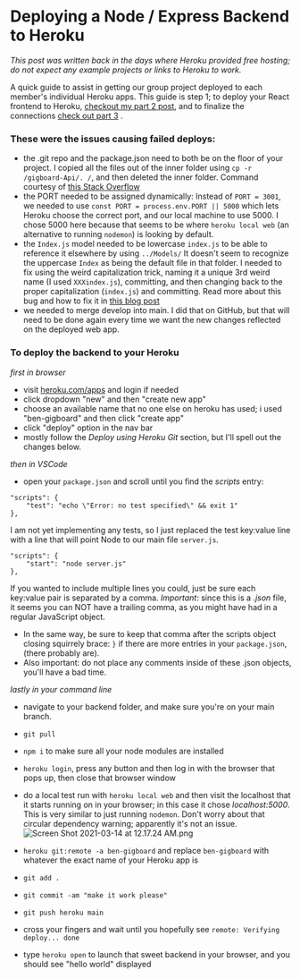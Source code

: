 # Deploying a Node / Express Backend to Heroku

*This post was written back in the days where Heroku provided free hosting; do not expect any example projects or links to Heroku to work.*

A quick guide to assist in getting our group project deployed to each member's individual Heroku apps. This guide is step 1; to deploy your React frontend to Heroku,  [checkout my part 2 post](https://blog.benhammond.tech/deploying-a-react-app-to-heroku), and to finalize the connections  [check out part 3](https://blog.benhammond.tech/connecting-your-deployed-frontend-backend-and-mongodb-atlas-database) .

### These were the issues causing failed deploys:

- the .git repo and the package.json need to both be on the floor of your project. I copied all the files out of the inner folder using ```cp -r /gigboard-Api/. /```, and then deleted the inner folder. Command courtesy of [this Stack Overflow](https://stackoverflow.com/questions/20192070/how-to-move-all-files-including-hidden-files-into-parent-directory-via)
- the PORT needed to be assigned dynamically: Instead of ```PORT = 3001```, we needed to use ```const PORT = process.env.PORT || 5000``` which lets Heroku choose the correct port, and our local machine to use 5000. I chose 5000 here because that seems to be where ```heroku local web``` (an alternative to running ```nodemon```) is looking by default.
- the ```Index.js``` model needed to be lowercase ```index.js``` to be able to reference it elsewhere by using ```../Models/```      It doesn't seem to recognize the uppercase ```Index``` as being the default file in that folder. I needed to fix using the weird capitalization trick, naming it a unique 3rd weird name (I used ```XXXindex.js```), committing, and then changing back to the proper capitalization (```index.js```) and committing. Read more about this bug and how to fix it in [this blog post](https://benhammond.tech/dont-change-the-capitalization-of-your-filenames)
- we needed to merge develop into main. I did that on GitHub, but that will need to be done again every time we want the new changes reflected on the deployed web app. 

### To deploy the backend to your Heroku

_first in browser_

- visit [heroku.com/apps](https://dashboard.heroku.com/apps) and login if needed
- click dropdown "new" and then "create new app"
- choose an available name that no one else on heroku has used; i used "ben-gigboard" and then click "create app"
- click "deploy" option in the nav bar
- mostly follow the *Deploy using Heroku Git* section, but I'll spell out the changes below.

_then in VSCode_

- open your ```package.json``` and scroll until you find the *scripts* entry:
```
"scripts": {
    "test": "echo \"Error: no test specified\" && exit 1"
},
```

I am not yet implementing any tests, so I just replaced the test key:value line with a line that will point Node to our main file ```server.js```. 
```
"scripts": {
    "start": "node server.js"
},
```

If you wanted to include multiple lines you could, just be sure each key:value pair is separated by a comma. *Important*: since this is a *.json* file, it seems you can NOT have a trailing comma, as you might have had in a regular JavaScript object. 
- In the same way, be sure to keep that comma after the scripts object closing squirrely brace: ```}``` if there are more entries in your ```package.json```, (there probably are). 
- Also important: do not place any comments  inside of these .json objects, you'll have a bad time.

_lastly in your command line_

- navigate to your backend folder, and make sure you're on your main branch.
- ```git pull```
- ```npm i``` to make sure all your node modules are installed
- ```heroku login```, press any button and then log in with the browser that pops up, then close that browser window
- do a local test run with ```heroku local web``` and then visit the localhost that it starts running on in your browser; in this case it chose *localhost:5000*. This is very similar to just running ```nodemon```. Don't worry about that circular dependency warning; apparently it's not an issue. 
![Screen Shot 2021-03-14 at 12.17.24 AM.png](https://cdn.hashnode.com/res/hashnode/image/upload/v1615706287965/5bPkc9Kvk.png)

- ```heroku git:remote -a ben-gigboard``` and replace ```ben-gigboard``` with whatever the exact name of your Heroku app is
- ```git add .```
- ```git commit -am "make it work please"```
- ```git push heroku main```
- cross your fingers and wait until you hopefully see ```remote: Verifying deploy... done```
- type ```heroku open``` to launch that sweet backend in your browser, and you should see "hello world" displayed
